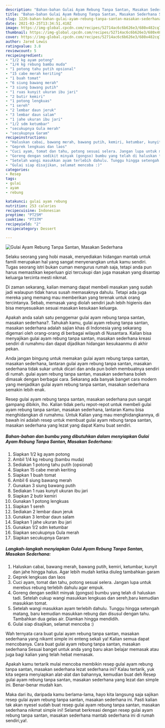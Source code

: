 ```yaml
---
description: "Bahan-bahan Gulai Ayam Rebung Tanpa Santan, Masakan Sederhana Sederhana dan Mudah Dibuat"
title: "Bahan-bahan Gulai Ayam Rebung Tanpa Santan, Masakan Sederhana Sederhana dan Mudah Dibuat"
slug: 1226-bahan-bahan-gulai-ayam-rebung-tanpa-santan-masakan-sederhana-sederhana-dan-mudah-dibuat
date: 2021-03-25T13:34:51.410Z
image: https://img-global.cpcdn.com/recipes/52714ac6c6b626e3/680x482cq70/gulai-ayam-rebung-tanpa-santan-masakan-sederhana-foto-resep-utama.jpg
thumbnail: https://img-global.cpcdn.com/recipes/52714ac6c6b626e3/680x482cq70/gulai-ayam-rebung-tanpa-santan-masakan-sederhana-foto-resep-utama.jpg
cover: https://img-global.cpcdn.com/recipes/52714ac6c6b626e3/680x482cq70/gulai-ayam-rebung-tanpa-santan-masakan-sederhana-foto-resep-utama.jpg
author: Jared Lewis
ratingvalue: 3.8
reviewcount: 5
recipeingredient:
- "1/2 kg ayam potong"
- "1/4 kg rebung bambu muda"
- "1 potong tahu putih opsional"
- "15 cabe merah keriting"
- "1 buah tomat"
- "6 siung bawang merah"
- "3 siung bawang putih"
- "1 ruas kunyit ukuran ibu jari"
- "2 butir kemiri"
- "1 potong lengkuas"
- "1 sereh"
- "2 lembar daun jeruk"
- "3 lembar daun salam"
- "1 jahe ukuran ibu jari"
- "1/2 sdm ketumbar"
- "secukupnya Gula merah"
- "secukupnya Garam"
recipeinstructions:
- "Haluskan cabai, bawang merah, bawang putih, kemiri, ketumbar, kunyit dan jahe hingga halus. Agar lebih mudah ketika diuleg tambahkan garam"
- "Geprek lengkuas dan laos"
- "Cuci ayam, tomat dan tahu, potong sesuai selera. Jangan lupa untuk merebus rebung terlebih dahulu agar empuk."
- "Goreng dengan sedikit minyak (gongso) bumbu yang telah di haluskan tadi. Setelah cukup wangi masukkan lengkuas dan sereh,baru kemudian masukkan tomat."
- "Setelah wangi masukkan ayam terlebih dahulu. Tunggu hingga setengah matang, baru kemudian masukkan rebung dan disusul dengan tahu. Tambahkan dua gelas air. Diamkan hingga mendidih."
- "Gulai siap disajikan, selamat mencoba :)"
categories:
- Resep
tags:
- gulai
- ayam
- rebung

katakunci: gulai ayam rebung 
nutrition: 253 calories
recipecuisine: Indonesian
preptime: "PT25M"
cooktime: "PT37M"
recipeyield: "2"
recipecategory: Dessert

---
```



![Gulai Ayam Rebung Tanpa Santan, Masakan Sederhana](https://img-global.cpcdn.com/recipes/52714ac6c6b626e3/680x482cq70/gulai-ayam-rebung-tanpa-santan-masakan-sederhana-foto-resep-utama.jpg)

Selaku seorang yang hobi masak, menyediakan hidangan mantab untuk famili merupakan hal yang sangat menyenangkan untuk kamu sendiri. Tugas seorang istri bukan cuman mengurus rumah saja, tetapi anda pun harus memastikan keperluan gizi tercukupi dan juga masakan yang disantap keluarga tercinta mesti nikmat.

Di zaman  sekarang, kalian memang dapat membeli masakan yang sudah jadi walaupun tidak harus susah memasaknya dahulu. Tetapi ada juga mereka yang memang mau memberikan yang terenak untuk orang tercintanya. Sebab, memasak yang diolah sendiri jauh lebih higienis dan bisa menyesuaikan sesuai masakan kesukaan keluarga. 



Apakah anda salah satu penggemar gulai ayam rebung tanpa santan, masakan sederhana?. Tahukah kamu, gulai ayam rebung tanpa santan, masakan sederhana adalah sajian khas di Indonesia yang sekarang digemari oleh orang-orang di berbagai wilayah di Nusantara. Kalian bisa menyajikan gulai ayam rebung tanpa santan, masakan sederhana kreasi sendiri di rumahmu dan dapat dijadikan hidangan kesukaanmu di akhir pekan.

Anda jangan bingung untuk memakan gulai ayam rebung tanpa santan, masakan sederhana, lantaran gulai ayam rebung tanpa santan, masakan sederhana tidak sukar untuk dicari dan anda pun boleh membuatnya sendiri di rumah. gulai ayam rebung tanpa santan, masakan sederhana boleh dimasak dengan berbagai cara. Sekarang ada banyak banget cara modern yang menjadikan gulai ayam rebung tanpa santan, masakan sederhana semakin lebih enak.

Resep gulai ayam rebung tanpa santan, masakan sederhana pun sangat gampang dibikin, lho. Kalian tidak perlu repot-repot untuk membeli gulai ayam rebung tanpa santan, masakan sederhana, lantaran Kamu bisa menghidangkan di rumahmu. Untuk Kalian yang mau menghidangkannya, di bawah ini adalah resep untuk membuat gulai ayam rebung tanpa santan, masakan sederhana yang lezat yang dapat Kamu buat sendiri.

<!--inarticleads1-->

##### Bahan-bahan dan bumbu yang dibutuhkan dalam menyiapkan Gulai Ayam Rebung Tanpa Santan, Masakan Sederhana:

1. Siapkan 1/2 kg ayam potong
1. Ambil 1/4 kg rebung (bambu muda)
1. Sediakan 1 potong tahu putih (opsional)
1. Siapkan 15 cabe merah keriting
1. Siapkan 1 buah tomat
1. Ambil 6 siung bawang merah
1. Gunakan 3 siung bawang putih
1. Sediakan 1 ruas kunyit ukuran ibu jari
1. Siapkan 2 butir kemiri
1. Gunakan 1 potong lengkuas
1. Siapkan 1 sereh
1. Sediakan 2 lembar daun jeruk
1. Gunakan 3 lembar daun salam
1. Siapkan 1 jahe ukuran ibu jari
1. Gunakan 1/2 sdm ketumbar
1. Siapkan secukupnya Gula merah
1. Siapkan secukupnya Garam




<!--inarticleads2-->

##### Langkah-langkah menyiapkan Gulai Ayam Rebung Tanpa Santan, Masakan Sederhana:

1. Haluskan cabai, bawang merah, bawang putih, kemiri, ketumbar, kunyit dan jahe hingga halus. Agar lebih mudah ketika diuleg tambahkan garam
1. Geprek lengkuas dan laos
1. Cuci ayam, tomat dan tahu, potong sesuai selera. Jangan lupa untuk merebus rebung terlebih dahulu agar empuk.
1. Goreng dengan sedikit minyak (gongso) bumbu yang telah di haluskan tadi. Setelah cukup wangi masukkan lengkuas dan sereh,baru kemudian masukkan tomat.
1. Setelah wangi masukkan ayam terlebih dahulu. Tunggu hingga setengah matang, baru kemudian masukkan rebung dan disusul dengan tahu. Tambahkan dua gelas air. Diamkan hingga mendidih.
1. Gulai siap disajikan, selamat mencoba :)




Wah ternyata cara buat gulai ayam rebung tanpa santan, masakan sederhana yang nikamt simple ini enteng sekali ya! Kalian semua dapat mencobanya. Cara buat gulai ayam rebung tanpa santan, masakan sederhana Sesuai banget untuk anda yang baru akan belajar memasak atau juga bagi kalian yang telah hebat memasak.

Apakah kamu tertarik mulai mencoba membikin resep gulai ayam rebung tanpa santan, masakan sederhana lezat sederhana ini? Kalau tertarik, yuk kita segera menyiapkan alat-alat dan bahannya, kemudian buat deh Resep gulai ayam rebung tanpa santan, masakan sederhana yang lezat dan simple ini. Benar-benar mudah kan. 

Maka dari itu, daripada kamu berlama-lama, hayo kita langsung saja sajikan resep gulai ayam rebung tanpa santan, masakan sederhana ini. Pasti kalian tak akan nyesel sudah buat resep gulai ayam rebung tanpa santan, masakan sederhana nikmat simple ini! Selamat berkreasi dengan resep gulai ayam rebung tanpa santan, masakan sederhana mantab sederhana ini di rumah sendiri,ya!.

